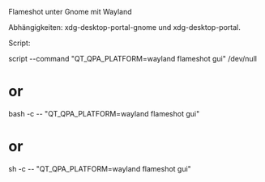 Flameshot unter Gnome mit Wayland

Abhängigkeiten: xdg-desktop-portal-gnome und xdg-desktop-portal.

Script:

script --command "QT_QPA_PLATFORM=wayland flameshot gui" /dev/null
# or
bash -c -- "QT_QPA_PLATFORM=wayland flameshot gui"
# or
sh -c -- "QT_QPA_PLATFORM=wayland flameshot gui"

